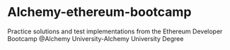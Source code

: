 # Alchemy-ethereum-bootcamp
Practice solutions and test implementations from the Ethereum Developer Bootcamp @Alchemy University-Alchemy University Degree
